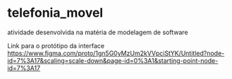 # telefonia_movel
atividade desenvolvida na matéria de modelagem de software

Link para o protótipo da interface https://www.figma.com/proto/1gn5G0yMzUm2kVVpciStYK/Untitled?node-id=7%3A17&scaling=scale-down&page-id=0%3A1&starting-point-node-id=7%3A17
